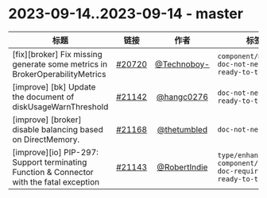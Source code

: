 # 2023-09-14..2023-09-14 - master
| 标题 | 链接 | 作者 | 标签 |
| - | :--: | :--: | - |
| [fix][broker] Fix missing generate some metrics in BrokerOperabilityMetrics | [#20720](https://github.com/apache/pulsar/pull/20720) | [@Technoboy-](https://github.com/Technoboy-) | `component/metrics` `doc-not-needed` `ready-to-test`  | 
| [improve] [bk] Update the document of diskUsageWarnThreshold | [#21142](https://github.com/apache/pulsar/pull/21142) | [@hangc0276](https://github.com/hangc0276) | `doc-not-needed` `ready-to-test`  | 
| [improve] [broker] disable balancing based on DirectMemory. | [#21168](https://github.com/apache/pulsar/pull/21168) | [@thetumbled](https://github.com/thetumbled) | `doc-not-needed`  | 
| [improve][io] PIP-297: Support terminating Function & Connector with the fatal exception | [#21143](https://github.com/apache/pulsar/pull/21143) | [@RobertIndie](https://github.com/RobertIndie) | `type/enhancement` `component/function` `doc-required` `ready-to-test`  | 
